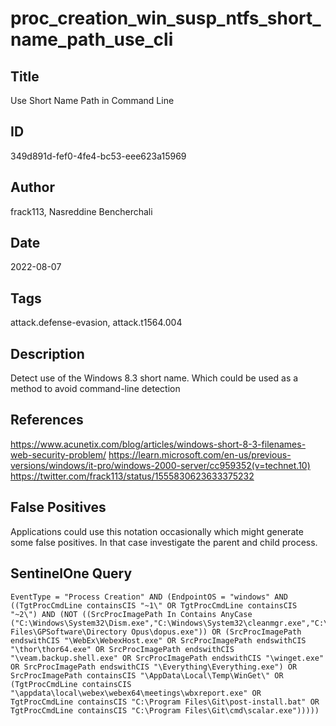 # proc_creation_win_susp_ntfs_short_name_path_use_cli

## Title
Use Short Name Path in Command Line

## ID
349d891d-fef0-4fe4-bc53-eee623a15969

## Author
frack113, Nasreddine Bencherchali

## Date
2022-08-07

## Tags
attack.defense-evasion, attack.t1564.004

## Description
Detect use of the Windows 8.3 short name. Which could be used as a method to avoid command-line detection

## References
https://www.acunetix.com/blog/articles/windows-short-8-3-filenames-web-security-problem/
https://learn.microsoft.com/en-us/previous-versions/windows/it-pro/windows-2000-server/cc959352(v=technet.10)
https://twitter.com/frack113/status/1555830623633375232

## False Positives
Applications could use this notation occasionally which might generate some false positives. In that case investigate the parent and child process.

## SentinelOne Query
```
EventType = "Process Creation" AND (EndpointOS = "windows" AND ((TgtProcCmdLine containsCIS "~1\" OR TgtProcCmdLine containsCIS "~2\") AND (NOT ((SrcProcImagePath In Contains AnyCase ("C:\Windows\System32\Dism.exe","C:\Windows\System32\cleanmgr.exe","C:\Program Files\GPSoftware\Directory Opus\dopus.exe")) OR (SrcProcImagePath endswithCIS "\WebEx\WebexHost.exe" OR SrcProcImagePath endswithCIS "\thor\thor64.exe" OR SrcProcImagePath endswithCIS "\veam.backup.shell.exe" OR SrcProcImagePath endswithCIS "\winget.exe" OR SrcProcImagePath endswithCIS "\Everything\Everything.exe") OR SrcProcImagePath containsCIS "\AppData\Local\Temp\WinGet\" OR (TgtProcCmdLine containsCIS "\appdata\local\webex\webex64\meetings\wbxreport.exe" OR TgtProcCmdLine containsCIS "C:\Program Files\Git\post-install.bat" OR TgtProcCmdLine containsCIS "C:\Program Files\Git\cmd\scalar.exe")))))

```